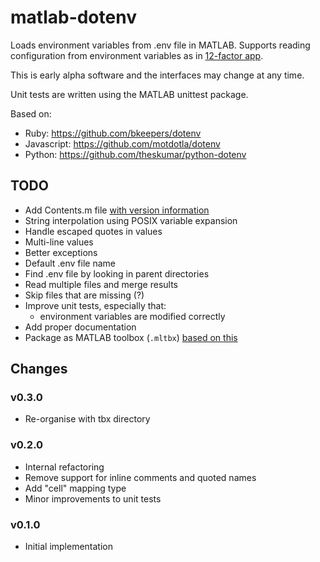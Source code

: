 # matlab-dotenv

Loads environment variables from .env file in MATLAB. Supports
reading configuration from environment variables as in
[12-factor app](https://12factor.net/config).

This is early alpha software and the interfaces may change at any time.

Unit tests are written using the MATLAB unittest package.

Based on:
* Ruby: <https://github.com/bkeepers/dotenv>
* Javascript: <https://github.com/motdotla/dotenv>
* Python: <https://github.com/theskumar/python-dotenv>

## TODO

* Add Contents.m file [with version information](https://uk.mathworks.com/matlabcentral/answers/266816-how-to-programmatically-get-custom-matlab-toolbox-version)
* String interpolation using POSIX variable expansion
* Handle escaped quotes in values
* Multi-line values
* Better exceptions
* Default .env file name
* Find .env file by looking in parent directories
* Read multiple files and merge results
* Skip files that are missing (?)
* Improve unit tests, especially that:
    * environment variables are modified correctly
* Add proper documentation
* Package as MATLAB toolbox (`.mltbx`) [based on this](https://github.com/mathworks/robust-matlab-2018)

## Changes

### v0.3.0

* Re-organise with tbx directory

### v0.2.0

* Internal refactoring
* Remove support for inline comments and quoted names
* Add "cell" mapping type
* Minor improvements to unit tests

### v0.1.0

* Initial implementation
